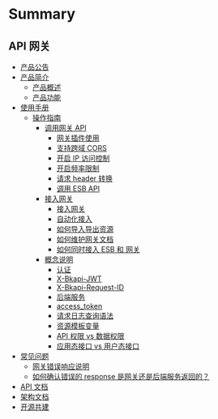 # Summary

## API 网关

* [产品公告](https://bk.tencent.com/s-mart/community/question/10915)
* [产品简介]()
    * [产品概述](UserGuide/README.md)
    * [产品功能](UserGuide/features.md)
* [使用手册]()
    * [操作指南]()
        * [调用网关 API](./UserGuide/HowTo/call-gateway-api.md)
            * [网关插件使用]()
            * [支持跨域 CORS](./UserGuide/HowTo/Plugins/cors.md)
            * [开启 IP 访问控制](./UserGuide/HowTo/Plugins/ip-restriction.md)
            * [开启频率限制](./UserGuide/HowTo/Plugins/rate-limit.md)
            * [请求 header 转换](./UserGuide/HowTo/Plugins/header-rewrite.md)
            * [调用 ESB API](./UserGuide/HowTo/call-esb-api.md)
        * [接入网关]()
            * [接入网关](./UserGuide/HowTo/Connect/connect-gateway.md)
            * [自动化接入](./UserGuide/HowTo/Connect/auto-connect-gateway.md)
            * [如何导入导出资源](./UserGuide/HowTo/Connect/import-and-export.md)
            * [如何维护网关文档](./UserGuide/HowTo/Connect/manage-document.md)
            * [如何同时接入 ESB 和 网关](./UserGuide/HowTo/Connect/connect-esb-and-gateway.md)
        * [概念说明]()
            * [认证](./UserGuide/Explanation/authorization.md)
            * [X-Bkapi-JWT](./UserGuide/Explanation/jwt.md)
            * [X-Bkapi-Request-ID](./UserGuide/Explanation/request-id.md)
            * [后端服务](./UserGuide/Explanation/backend.md)
            * [access_token](./UserGuide/Explanation/access-token.md)
            * [请求日志查询语法](./UserGuide/Explanation/access-log.md)
            * [资源模板变量](./UserGuide/Explanation/template-var.md)
            * [API 权限 vs 数据权限](./UserGuide/Explanation/api-permission-and-data-permission.md)
            * [应用态接口 vs 用户态接口](./UserGuide/Explanation/app-and-user-state-api.md)
* [常见问题]()
    * [网关错误响应说明](./UserGuide/FAQ/error-response.md)
    * [如何确认错误的 response 是网关还是后端服务返回的？](./UserGuide/FAQ/gateway-error-or-backend-error.md)
* [API 文档](./APIDocs/README.md)
* [架构文档](./Architecture/README.md)
* [开源共建](https://github.com/TencentBlueKing/blueking-apigateway)